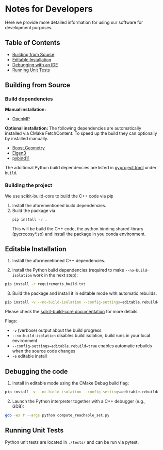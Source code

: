 # Notes for Developers

Here we provide more detailed information for using our software for development purposes.


## Table of Contents
- [Building from Source](#building-from-source)
- [Editable Installation](#editable-installation)
- [Debugging with an IDE](#debugging-with-an-ide)
- [Running Unit Tests](#running-unit-tests)


## Building from Source

### Build dependencies
**Manual installation:**
- [OpenMP](https://www.openmp.org/)

**Optional installation:** The following dependencies are automatically installed via CMake FetchContent.
To speed up the build they can optionally by installed manually.
- [Boost.Geometry](https://www.boost.org/doc/libs/1_79_0/libs/geometry/doc/html/index.html)
- [Eigen3](https://eigen.tuxfamily.org/)
- [pybind11](https://github.com/pybind/pybind11)

The additional Python build dependencies are listed in [pyproject.toml](pyproject.toml) under `build`.


### Building the project
We use scikit-build-core to build the C++ code via pip

1. Install the aforementioned build dependencies.
2. Build the package via
   ```bash
   pip install -v .
   ```
   This will be build the C++ code, the python binding shared library (pycrccosy*.so) and install the
   package in you conda environment.


## Editable Installation
1. Install the aformenetioned C++ dependencies. 

2. Install the Python build dependencies (required to make `--no-build-isolation` work in the next step):
```bash
pip install -r requirements_build.txt
```

3. Build the package and install it in editable mode with automatic rebuilds.
```bash
pip install -v --no-build-isolation --config-settings=editable.rebuild=true -e .
```

Please check the [scikit-build-core documentation](https://scikit-build-core.readthedocs.io/en/latest/configuration.html#editable-installs) for more details.

Flags:
- `-v` (verbose) output about the build progress
- `--no-build-isolation` disables build isolation, build runs in your local environment
- `--config-settings=editable.rebuild=true` enables automatic rebuilds when the source code changes
- `-e` editable install 


## Debugging the code
1. Install in editable mode using the CMake Debug build flag:
```bash
pip install -v --no-build-isolation --config-settings=editable.rebuild=true --config-settings=cmake.build-type="Debug" -e .
```

2. Launch the Python interpreter together with a C++ debugger (e.g., GDB):
```bash
gdb -ex r --args python compute_reachable_set.py
```




## Running Unit Tests

Python unit tests are located in `./tests/` and can be run via pytest.
